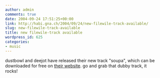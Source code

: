 ```yaml
---
author: admin
comments: true
date: 2004-09-24 17:51:25+00:00
link: http://habi.gna.ch/2004/09/24/new-filewile-track-available/
slug: new-filewile-track-available
title: new filewile-track available
wordpress_id: 625
categories:
- music
---
```


dustbowl and deejot have released their new track "soupa", which can be downloaded for free on [their website](http://www.filewile.com). go and grab that dubby track, it rocks!
